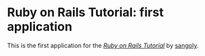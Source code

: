 # Ruby on Rails Tutorial: first application

This is the first application for the
[*Ruby on Rails Tutorial*](http://railstutorial.org/)
by [sangoly](http://github.com/sangoly).